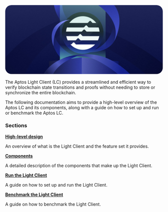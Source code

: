 <img src="images/aptos-blockchain.jpg" style="border-radius: 20px">

The Aptos Light Client (LC) provides a streamlined and efficient way to verify blockchain state transitions and proofs
without
needing to store or synchronize the entire blockchain.

The following documentation aims to provide a high-level overview of the Aptos LC and its components, along with a guide
on how to set up and run or benchmark the Aptos LC.

### Sections

**[High-level design](./design/overview.md)**

An overview of what is the Light Client and the feature set it provides.

**[Components](./components/overview.md)**

A detailed description of the components that make up the Light Client.

**[Run the Light Client]()**

A guide on how to set up and run the Light Client.

**[Benchmark the Light Client]()**

A guide on how to benchmark the Light Client.